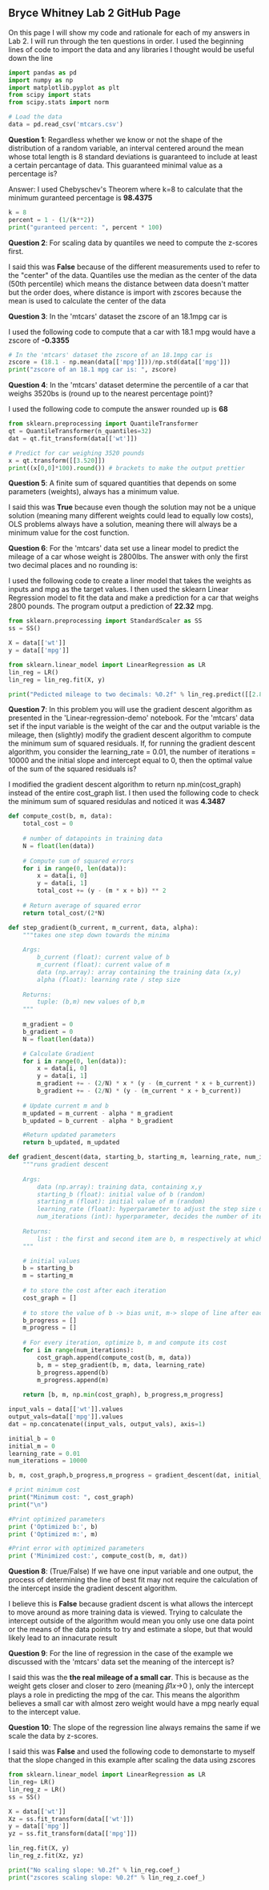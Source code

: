 ## Bryce Whitney Lab 2 GitHub Page

On this page I will show my code and rationale for each of my answers in Lab 2. I will run through the ten questions in order. I used the beginning lines of code to import the data and any libraries I thought would be useful down the line
```python
import pandas as pd
import numpy as np
import matplotlib.pyplot as plt
from scipy import stats
from scipy.stats import norm

# Load the data
data = pd.read_csv('mtcars.csv')
```


**Question 1**: Regardless whether we know or not the shape of the distribution of a random variable, an interval centered around the mean whose total length is 8 standard deviations is guaranteed to include at least a certain percantage of data. This guaranteed minimal value as a percentage is?

Answer: I used Chebyschev's Theorem where k=8 to calculate that the minimum guranteed percentage is __98.4375__
```python
k = 8
percent = 1 - (1/(k**2))
print("guranteed percent: ", percent * 100)
```

**Question 2**: For scaling data by quantiles we need to compute the z-scores first.

I said this was __False__ because of the different measurements used to refer to the "center" of the data. Quantiles use the median as the center of the data (50th percentile) which means the distance between data doesn't matter but the order does, where distance is import with zscores because the mean is used to calculate the center of the data

**Question 3**: In the 'mtcars' dataset the zscore of an 18.1mpg car is 

I used the following code to compute that a car with 18.1 mpg would have a zscore of __-0.3355__

```python
# In the 'mtcars' dataset the zscore of an 18.1mpg car is 
zscore = (18.1 - np.mean(data[['mpg']]))/np.std(data[['mpg']])
print("zscore of an 18.1 mpg car is: ", zscore)
```

**Question 4**: In the 'mtcars' dataset determine the percentile of a car that weighs 3520bs is (round up to the nearest percentage point)?

I used the following code to compute the answer rounded up is __68__

```python
from sklearn.preprocessing import QuantileTransformer
qt = QuantileTransformer(n_quantiles=32)
dat = qt.fit_transform(data[['wt']])

# Predict for car weighing 3520 pounds
x = qt.transform([[3.520]])
print((x[0,0]*100).round()) # brackets to make the output prettier
```

**Question 5**: A finite sum of squared quantities that depends on some parameters (weights), always has a minimum value.

I said this was __True__ because even though the solution may not be a unique solution (meaning many different weights could lead to equally low costs), OLS problems always have a solution, meaning there will always be a minimum value for the cost function. 

**Question 6**: For the 'mtcars' data set use a linear model to predict the mileage of a car whose weight is 2800lbs. The answer with only the first two decimal places and no rounding is:

I used the following code to create a liner model that takes the weights as inputs and mpg as the target values. I then used the sklearn Linear Regression model to fit the data and make a prediction for a car that weighs 2800 pounds. The program output a prediction of __22.32__ mpg.

```python
from sklearn.preprocessing import StandardScaler as SS
ss = SS()

X = data[['wt']]
y = data[['mpg']]

from sklearn.linear_model import LinearRegression as LR
lin_reg = LR()
lin_reg = lin_reg.fit(X, y)

print("Pedicted mileage to two decimals: %0.2f" % lin_reg.predict([[2.8]]))
```

**Question 7**: In this problem you will use the gradient descent algorithm as presented in the 'Linear-regression-demo' notebook. For the 'mtcars' data set if the input variable is the weight of the car and the output variable is the mileage, then (slightly) modify the gradient descent algorithm to compute the minimum sum of squared residuals. If, for running the gradient descent algorithm, you consider the learning_rate = 0.01, the number of iterations = 10000 and the initial slope and intercept equal to 0, then the optimal value of the sum of the squared residuals is?

I modified the gradient descent algorithm to return np.min(cost_graph) instead of the entire cost_graph list. I then used the following code to check the minimum sum of squared residulas and noticed it was __4.3487__

```python
def compute_cost(b, m, data):
    total_cost = 0
    
    # number of datapoints in training data
    N = float(len(data))
    
    # Compute sum of squared errors
    for i in range(0, len(data)):
        x = data[i, 0]
        y = data[i, 1]
        total_cost += (y - (m * x + b)) ** 2
        
    # Return average of squared error
    return total_cost/(2*N)

def step_gradient(b_current, m_current, data, alpha):
    """takes one step down towards the minima
    
    Args:
        b_current (float): current value of b
        m_current (float): current value of m
        data (np.array): array containing the training data (x,y)
        alpha (float): learning rate / step size
    
    Returns:
        tuple: (b,m) new values of b,m
    """
    
    m_gradient = 0
    b_gradient = 0
    N = float(len(data))

    # Calculate Gradient
    for i in range(0, len(data)):
        x = data[i, 0]
        y = data[i, 1]
        m_gradient += - (2/N) * x * (y - (m_current * x + b_current))
        b_gradient += - (2/N) * (y - (m_current * x + b_current))
    
    # Update current m and b
    m_updated = m_current - alpha * m_gradient
    b_updated = b_current - alpha * b_gradient

    #Return updated parameters
    return b_updated, m_updated

def gradient_descent(data, starting_b, starting_m, learning_rate, num_iterations):
    """runs gradient descent
    
    Args:
        data (np.array): training data, containing x,y
        starting_b (float): initial value of b (random)
        starting_m (float): initial value of m (random)
        learning_rate (float): hyperparameter to adjust the step size during descent
        num_iterations (int): hyperparameter, decides the number of iterations for which gradient descent would run
    
    Returns:
        list : the first and second item are b, m respectively at which the best fit curve is obtained, the third and fourth items are two lists, which store the value of b,m as gradient descent proceeded.
    """

    # initial values
    b = starting_b
    m = starting_m
    
    # to store the cost after each iteration
    cost_graph = []
    
    # to store the value of b -> bias unit, m-> slope of line after each iteration (pred = m*x + b)
    b_progress = []
    m_progress = []
    
    # For every iteration, optimize b, m and compute its cost
    for i in range(num_iterations):
        cost_graph.append(compute_cost(b, m, data))
        b, m = step_gradient(b, m, data, learning_rate)
        b_progress.append(b)
        m_progress.append(m)
        
    return [b, m, np.min(cost_graph), b_progress,m_progress]
```

```python
input_vals = data[['wt']].values
output_vals=data[['mpg']].values
dat = np.concatenate((input_vals, output_vals), axis=1)
```

```python
initial_b = 0
initial_m = 0
learning_rate = 0.01
num_iterations = 10000

b, m, cost_graph,b_progress,m_progress = gradient_descent(dat, initial_b, initial_m, learning_rate, num_iterations)

# print minimum cost
print("Minimum cost: ", cost_graph)
print("\n")

#Print optimized parameters
print ('Optimized b:', b)
print ('Optimized m:', m)

#Print error with optimized parameters
print ('Minimized cost:', compute_cost(b, m, dat))
```



**Question 8**: (True/False) If we have one input variable and one output, the process of determining the line of best fit may not require the calculation of the intercept inside the gradient descent algorithm.

I believe this is __False__ because gradient dscent is what allows the intercept to move around as more training data is viewed. Trying to calculate the intercept outside of the algorithm would mean you only use one data point or the means of the data points to try and estimate a slope, but that would likely lead to an innacurate result 

**Question 9**: For the line of regression in the case of the example we discussed with the 'mtcars' data set the meaning of the intercept is?

I said this was the __the real mileage of a small car__. This is because as the weight gets closer and closer to zero (meaning  𝛽1𝑥→0 ), only the intercept plays a role in predicting the mpg of the car. This means the algorithm believes a small car with almost zero weight would have a mpg nearly equal to the intercept value.

**Question 10**: The slope of the regression line always remains the same if we scale the data by z-scores.

I said this was __False__ and used the following code to demonstarte to myself that the slope changed in this example after scaling the data using zscores

```python
from sklearn.linear_model import LinearRegression as LR
lin_reg= LR()
lin_reg_z = LR()
ss = SS()

X = data[['wt']]
Xz = ss.fit_transform(data[['wt']])
y = data[['mpg']]
yz = ss.fit_transform(data[['mpg']])

lin_reg.fit(X, y)
lin_reg_z.fit(Xz, yz)

print("No scaling slope: %0.2f" % lin_reg.coef_)
print("zscores scaling slope: %0.2f" % lin_reg_z.coef_)
```
